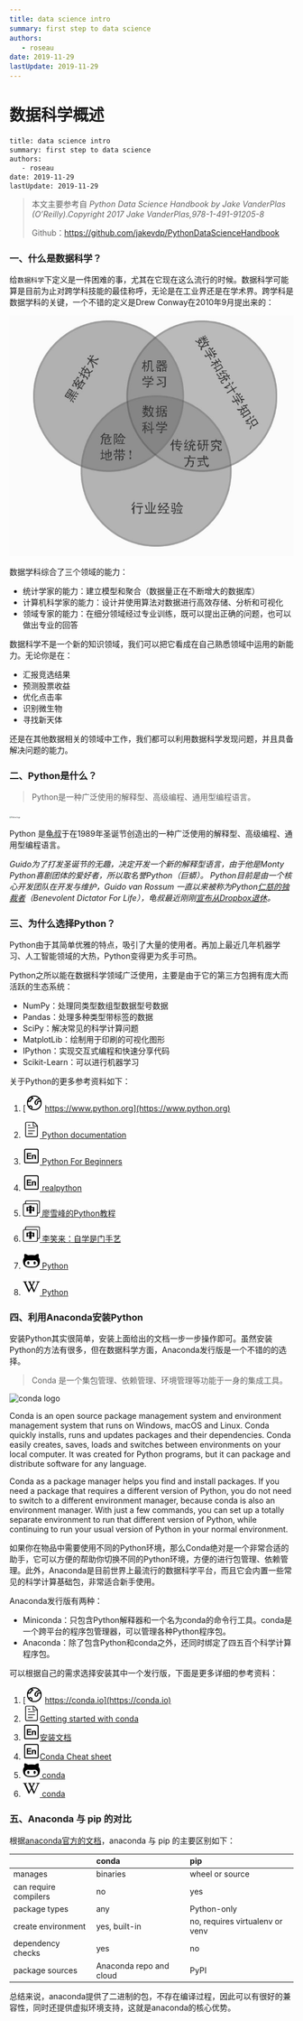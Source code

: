 ```yaml
---
title: data science intro
summary: first step to data science
authors:
   - roseau
date: 2019-11-29
lastUpdate: 2019-11-29
---
```


# 数据科学概述

```
title: data science intro
summary: first step to data science
authors:
   - roseau
date: 2019-11-29
lastUpdate: 2019-11-29
```
> 本文主要参考自 *Python Data Science Handbook by Jake VanderPlas (O’Reilly).Copyright 2017 Jake VanderPlas,978-1-491-91205-8*
>
> Github：https://github.com/jakevdp/PythonDataScienceHandbook

### 一、什么是数据科学？

给`数据科学`下定义是一件困难的事，尤其在它现在这么流行的时候。数据科学可能算是目前为止对跨学科技能的最佳称呼，无论是在工业界还是在学术界。跨学科是数据学科的关键，一个不错的定义是Drew Conway在2010年9月提出来的：

![](https://raw.githubusercontent.com/RoseauHan/upic/master/s1oVGU.png)

数据学科综合了三个领域的能力：

- 统计学家的能力：建立模型和聚合（数据量正在不断增大的数据库）
- 计算机科学家的能力：设计并使用算法对数据进行高效存储、分析和可视化
- 领域专家的能力：在细分领域经过专业训练，既可以提出正确的问题，也可以做出专业的回答

数据科学不是一个新的知识领域，我们可以把它看成在自己熟悉领域中运用的新能力。无论你是在：

- 汇报竞选结果
- 预测股票收益
- 优化点击率
- 识别微生物
- 寻找新天体

还是在其他数据相关的领域中工作，我们都可以利用数据科学发现问题，并且具备解决问题的能力。

### 二、Python是什么？

> Python是一种广泛使用的解释型、高级编程、通用型编程语言。

<img src="https://upload.wikimedia.org/wikipedia/commons/thumb/f/f8/Python_logo_and_wordmark.svg/2880px-Python_logo_and_wordmark.svg.png" alt="Python logo" style="zoom:20%;" />

Python 是[龟叔](https://zh.wikipedia.org/wiki/吉多·范罗苏姆)于在1989年圣诞节创造出的一种广泛使用的解释型、高级编程、通用型编程语言。

*Guido为了打发圣诞节的无趣，决定开发一个新的解释型语言，由于他是Monty Python喜剧团体的爱好者，所以取名誉Python（巨蟒）。
Python目前是由一个核心开发团队在开发与维护，Guido van Rossum 一直以来被称为Python[仁慈的独裁者](https://zh.wikipedia.org/zh-hans/终身仁慈独裁者)（Benevolent Dictator For Life），龟叔最近刚刚[宣布从Dropbox退休](https://twitter.com/gvanrossum/status/1189546865114529792)。*

### 三、为什么选择Python？

Python由于其简单优雅的特点，吸引了大量的使用者。再加上最近几年机器学习、人工智能领域的大热，Python变得更为炙手可热。

Python之所以能在数据科学领域广泛使用，主要是由于它的第三方包拥有庞大而活跃的生态系统：

- NumPy：处理同类型数组型数据型号数据
- Pandas：处理多种类型带标签的数据
- SciPy：解决常见的科学计算问题
- MatplotLib：绘制用于印刷的可视化图形
- IPython：实现交互式编程和快速分享代码
- Scikit-Learn：可以进行机器学习

关于Python的更多参考资料如下：

1. [<img src="https://raw.githubusercontent.com/RoseauHan/upic/master/py_web.png" alt="web" style="zoom:15%;" /> https://www.python.org](https://www.python.org)
2. [<img src="https://raw.githubusercontent.com/RoseauHan/upic/master/py_doc.png" alt="docu" style="zoom:15%;" /> Python documentation](https://docs.python.org/3/)
3. [<img src="https://raw.githubusercontent.com/RoseauHan/upic/master/py_en_doc.png" alt="en_doc" style="zoom:15%;" /> Python For Beginners](https://www.python.org/about/gettingstarted/)
4. [<img src="https://raw.githubusercontent.com/RoseauHan/upic/master/py_en_doc.png" alt="en_doc" style="zoom:15%;" /> realpython](https://realpython.com) 
5. [<img src="https://raw.githubusercontent.com/RoseauHan/upic/master/py_cn_doc.png" alt="cn_doc" style="zoom:15%;" /> 廖雪峰的Python教程](https://www.liaoxuefeng.com/wiki/1016959663602400)

6. [<img src="https://raw.githubusercontent.com/RoseauHan/upic/master/py_cn_doc.png" alt="cn_doc" style="zoom:15%;" /> 李笑来：自学是门手艺](https://github.com/selfteaching/the-craft-of-selfteaching)
6. [<img src="https://raw.githubusercontent.com/RoseauHan/upic/master/py_git.png" alt="git" style="zoom:15%;" /> Python](https://github.com/python)
7. [<img src="https://raw.githubusercontent.com/RoseauHan/upic/master/py_wiki.png" alt="wiki" style="zoom:15%;" /> Python](https://en.wikipedia.org/wiki/Python_(programming_language))

### 四、利用Anaconda安装Python

安装Python其实很简单，安装上面给出的文档一步一步操作即可。虽然安装Python的方法有很多，但在数据科学方面，Anaconda发行版是一个不错的的选择。

> Conda 是一个集包管理、依赖管理、环境管理等功能于一身的集成工具。

![conda logo](https://conda.io/en/latest/_images/conda_logo.svg)


Conda is an open source package management system and environment management system that runs on Windows, macOS and Linux. Conda quickly installs, runs and updates packages and their dependencies. Conda easily creates, saves, loads and switches between environments on your local computer. It was created for Python programs, but it can package and distribute software for any language.

Conda as a package manager helps you find and install packages. If you need a package that requires a different version of Python, you do not need to switch to a different environment manager, because conda is also an environment manager. With just a few commands, you can set up a totally separate environment to run that different version of Python, while continuing to run your usual version of Python in your normal environment.

如果你在物品中需要使用不同的Python环境，那么Conda绝对是一个非常合适的助手，它可以方便的帮助你切换不同的Python环境，方便的进行包管理、依赖管理。此外，Anaconda是目前世界上最流行的数据科学平台，而且它会内置一些常见的科学计算基础包，非常适合新手使用。

Anaconda发行版有两种：

- Miniconda：只包含Python解释器和一个名为conda的命令行工具。conda是一个跨平台的程序包管理器，可以管理各种Python程序包。
- Anaconda：除了包含Python和conda之外，还同时绑定了四五百个科学计算程序包。

可以根据自己的需求选择安装其中一个发行版，下面是更多详细的参考资料：

1. [<img src="https://raw.githubusercontent.com/RoseauHan/upic/master/py_web.png" alt="web" style="zoom:15%;" /> https://conda.io](https://conda.io)
2. [<img src="https://raw.githubusercontent.com/RoseauHan/upic/master/py_doc.png" alt="docu" style="zoom:15%;" />Getting started with conda](https://conda.io/projects/conda/en/latest/user-guide/getting-started.html)
3. [<img src="https://raw.githubusercontent.com/RoseauHan/upic/master/py_en_doc.png" alt="en_doc" style="zoom:15%;" />安装文档](https://docs.anaconda.com/anaconda/install/)
4. [<img src="https://raw.githubusercontent.com/RoseauHan/upic/master/py_en_doc.png" alt="en_doc" style="zoom:15%;" />Conda Cheat sheet ](https://conda.io/projects/conda/en/latest/_downloads/843d9e0198f2a193a3484886fa28163c/conda-cheatsheet.pdf)
5. [<img src="https://raw.githubusercontent.com/RoseauHan/upic/master/py_git.png" alt="git" style="zoom:15%;" /> conda](https://github.com/conda/conda)
6. [<img src="https://raw.githubusercontent.com/RoseauHan/upic/master/py_wiki.png" alt="wiki" style="zoom:15%;" /> conda](https://en.wikipedia.org/wiki/Conda_(package_manager))

### 五、Anaconda 与 pip 的对比

根据[anaconda官方的文档](https://www.anaconda.com/understanding-conda-and-pip/)，anaconda 与 pip 的主要区别如下：

|                       | conda                   | pip                             |
| :-------------------- | :---------------------- | :------------------------------ |
| manages               | binaries                | wheel or source                 |
| can require compilers | no                      | yes                             |
| package types         | any                     | Python-only                     |
| create environment    | yes, built-in           | no, requires virtualenv or venv |
| dependency checks     | yes                     | no                              |
| package sources       | Anaconda repo and cloud | PyPI                            |

总结来说，anaconda提供了二进制的包，不存在编译过程，因此可以有很好的兼容性，同时还提供虚拟环境支持，这就是anaconda的核心优势。